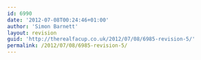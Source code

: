 ```yaml
---
id: 6990
date: '2012-07-08T00:24:46+01:00'
author: 'Simon Barnett'
layout: revision
guid: 'http://therealfacup.co.uk/2012/07/08/6985-revision-5/'
permalink: /2012/07/08/6985-revision-5/
---
```


<script type="text/javascript>
map = new Microsoft.Maps.Map(document.getElementById('container'), {credentials: 'Ag-6qjlwnnNMTwXHkIBDK0-Uo7gCj6Zd3wGcPd7m7bDAyxha-zDK6TJMFcTmUoZx'});
</script></p>
"></script>